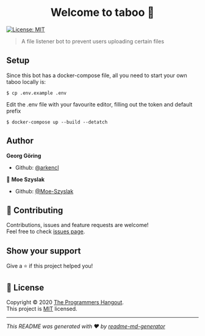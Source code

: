 <h1 align="center">Welcome to taboo 👋</h1>
<p>
  <a href="https://github.com/the-programmers-hangout/Taboo/blob/master/LICENSE" target="_blank">
    <img alt="License: MIT" src="https://img.shields.io/badge/License-MIT-yellow.svg" />
  </a>
</p>

> A file listener bot to prevent users uploading certain files

## Setup
Since this bot has a docker-compose file, all you need to start your own taboo locally is:
```
$ cp .env.example .env
```
Edit the .env file with your favourite editor, filling out the token and default prefix
```
$ docker-compose up --build --detatch
```

## Author
 **Georg Göring**
* Github: [@arkencl](https://github.com/arkencl)

👤 **Moe Szyslak**
* Github: [@Moe-Szyslak](https://github.com/Moe-Szyslak)

## 🤝 Contributing

Contributions, issues and feature requests are welcome!<br />Feel free to check [issues page](https://github.com/the-programmers-hangout/Taboo/issues). 

## Show your support

Give a ⭐️ if this project helped you!

## 📝 License

Copyright © 2020 [The Programmers Hangout](https://github.com/the-programmers-hangout).<br />
This project is [MIT](https://github.com/the-programmers-hangout/Taboo/blob/master/LICENSE) licensed.

***
_This README was generated with ❤️ by [readme-md-generator](https://github.com/kefranabg/readme-md-generator)_